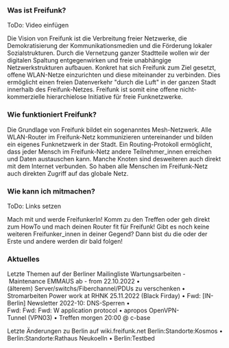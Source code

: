 ### Was ist Freifunk?

ToDo: Video einfügen

Die Vision von Freifunk ist die Verbreitung freier Netzwerke, die Demokratisierung der Kommunikationsmedien und die Förderung lokaler Sozialstrukturen. Durch die Vernetzung ganzer Stadtteile wollen wir der digitalen Spaltung entgegenwirken und freie unabhängige Netzwerkstrukturen aufbauen. Konkret hat sich Freifunk zum Ziel gesetzt, offene WLAN-Netze einzurichten und diese miteinander zu verbinden. Dies ermöglicht einen freien Datenverkehr "durch die Luft" in der ganzen Stadt innerhalb des Freifunk-Netzes. Freifunk ist somit eine offene nicht-kommerzielle hierarchielose Initiative für freie Funknetzwerke.

### Wie funktioniert Freifunk?

Die Grundlage von Freifunk bildet ein sogenanntes Mesh-Netzwerk. Alle WLAN-Router im Freifunk-Netz kommunizieren untereinander und bilden ein eigenes Funknetzwerk in der Stadt. Ein Routing-Protokoll ermöglicht, dass jeder Mensch im Freifunk-Netz andere Teilnehmer_innen erreichen und Daten austauschen kann. Manche Knoten sind desweiteren auch direkt mit dem Internet verbunden. So haben alle Menschen im Freifunk-Netz auch direkten Zugriff auf das globale Netz.

### Wie kann ich mitmachen?

ToDo: Links setzen

Mach mit und werde FreifunkerIn! Komm zu den Treffen oder geh direkt zum HowTo und mach deinen Router fit für Freifunk! Gibt es noch keine weiteren Freifunker_innen in deiner Gegend? Dann bist du die oder der Erste und andere werden dir bald folgen!

### Aktuelles

Letzte Themen auf der Berliner Mailingliste
Wartungsarbeiten - Maintenance EMMAUS ab - from 22.10.2022 • (älterem) Server/switchs/Fiberchannel/PDUs zu verschenken • Stromarbeiten Power work at RHNK 25.11.2022 (Black Firday) • Fwd: \[IN-Berlin\] Newsletter 2022-10: DNS-Sperren • Fwd: Fwd: Fwd: W application protocol • apropos OpenVPN-Tunnel (VPN03) • Treffen morgen 20:00 @ c-base

Letzte Änderungen zu Berlin auf wiki.freifunk.net
Berlin:Standorte:Kosmos • Berlin:Standorte:Rathaus Neukoelln • Berlin:Testbed
